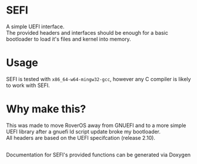 # SEFI
A simple UEFI interface.  
The provided headers and interfaces should be enough for a basic bootloader to load it's files and kernel into memory.  
# Usage
SEFI is tested with `x86_64-w64-mingw32-gcc`, however any C compiler is likely to work with SEFI.
# Why make this?
This was made to move RoverOS away from GNUEFI and to a more simple UEFI library after a gnuefi ld script update broke my bootloader.  
All headers are based on the UEFI specifcation (release 2.10).  
##
Documentation for SEFI's provided functions can be generated via Doxygen
